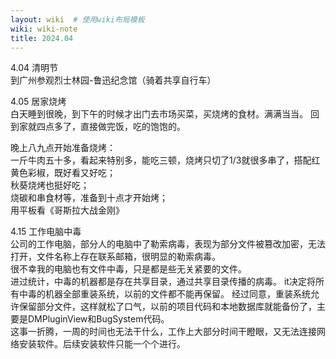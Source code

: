 ```yaml
---
layout: wiki  # 使用wiki布局模板
wiki: wiki-note
title: 2024.04
---
```


4.04 清明节  
到广州参观烈士林园-鲁迅纪念馆（骑着共享自行车）

4.05 居家烧烤  
白天睡到很晚，到下午的时候才出门去市场买菜，买烧烤的食材。满满当当。
回到家就四点多了，直接做完饭，吃的饱饱的。

晚上八九点开始准备烧烤：  
一斤牛肉五十多，看起来特别多，能吃三顿，烧烤只切了1/3就很多串了，搭配红黄色彩椒，既好看又好吃；  
秋葵烧烤也挺好吃；  
烧碳和串食材等，准备到十点才开始烤；  
用平板看《哥斯拉大战金刚》

4.15 工作电脑中毒  
公司的工作电脑，部分人的电脑中了勒索病毒，表现为部分文件被篡改加密，无法打开，文件名称上存在联系邮箱，很明显的勒索病毒。  
很不幸我的电脑也有文件中毒，只是都是些无关紧要的文件。  
进过统计，中毒的机器都是存在共享目录，通过共享目录传播的病毒。
it决定将所有中毒的机器全部重装系统，以前的文件都不能再保留。
经过同意，重装系统允许保留部分文件，这样就松了口气，以前的项目代码和本地数据库就能备份了，主要是DMPluginView和BugSystem代码。  
这事一折腾，一周的时间也无法干什么，工作上大部分时间干瞪眼，又无法连接网络安装软件。后续安装软件只能一个个进行。